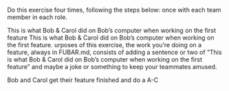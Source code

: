 
Do this exercise four times, following the steps below: once with each team member in each role.

This is what Bob & Carol did on Bob’s computer when working on the first feature
This is what Bob & Carol did on Bob’s computer when working on the first feature.
urposes of this exercise, the work you’re doing on a feature, always in FUBAR.md, consists of adding a sentence or two of “This is what Bob & Carol did on Bob’s computer when working on the first feature” and maybe a joke or something to keep your teammates amused.

Bob and Carol get their feature finished and do a A-C


